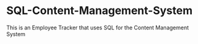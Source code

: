 # SQL-Content-Management-System
This is an Employee Tracker that uses SQL for the Content Management System

